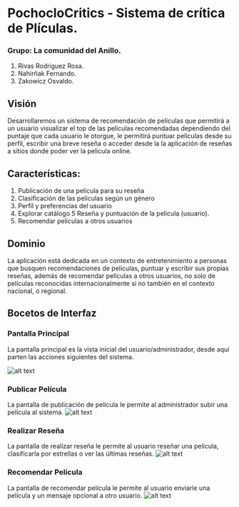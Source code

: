 # PochocloCritics - Sistema de crítica de Plículas.

### Grupo: La comunidad del Anillo.

1. Rivas Rodriguez Rosa.
2. Nahirñak Fernando.
3. Zakowicz Osvaldo.

## Visión
Desarrollaremos un  sistema de recomendación de películas que  permitirá a un usuario visualizar el top de las películas
recomendadas dependiendo del puntaje que cada usuario le otorgue, le permitirá puntuar películas desde su perfil, escribir 
una breve reseña o acceder desde la la aplicación de reseñas a sitios donde poder ver la pelicula online.

## Características:
1. Publicación de una película para su reseña 
2. Clasificación de las películas según un género
3. Perfil y preferencias del usuario
4. Explorar catálogo
5  Reseña y puntuación de la pelicula (usuario).
6. Recomendar películas a otros usuarios

## Dominio
La aplicación está dedicada en un contexto de entretenimiento a personas que busquen recomendaciones de películas, puntuar y 
escribir sus propias reseñas, además de recomendar películas a otros usuarios, no solo de películas reconocidas internacionalmente si no también en el contexto nacional, o regional.

## Bocetos de Interfaz
### Pantalla Principal
La pantalla principal es la vista inicial del usuario/administrador, desde aquí parten las acciones siguientes del sistema.

![alt text](https://github.com/RosyRivas/Proyecto-POO2-2019/blob/master/Iteracion%201/pantalla_principal.png "Imagen Pantalla Principal")

### Publicar Película
La pantalla de publicación de película le permite al administrador subir una película al sistema.
![alt text](https://github.com/RosyRivas/Proyecto-POO2-2019/blob/master/Iteracion%201/publicar_pelicula.png "Imagen Publicar Película")

### Realizar Reseña
La pantalla de realizar reseña le permite al usuario reseñar una película, clasificarla por estrellas o ver las últimas reseñas.
![alt text]()

### Recomendar Película
La pantalla de recomendar película le permite al usuario enviarle una película y un mensaje opcional a otro usuario.
![alt text]()

